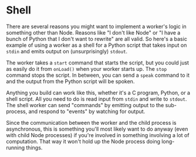 # Shell

There are several reasons you might want to implement a worker's logic in something other than Node. Reasons like "I don't like Node" or "I have a bunch of Python that I don't want to rewrite" are all valid. So here's a basic example of using a worker as a shell for a Python script that takes input on `stdin` and emits output on (unsurprisingly) `stdout`. 

The worker takes a `start` command that starts the script, but you could just as easily do it from `onLoad()` when your worker starts up. The `stop` command stops the script. In between, you can send a `speak` command to it and the output from the Python script will be spoken.

Anything you build can work like this, whether it's a C program, Python, or a shell script. All you need to do is read input from `stdin` and write to `stdout`. The shell worker can send "commands" by emitting output to the sub-process, and respond to "events" by watching for output.

Since the communication between the worker and the child process is asynchronous, this is something you'll most likely want to do anyway (even with child Node processes) if you're involved in something involving a lot of computation. That way it won't hold up the Node process doing long-running things.

